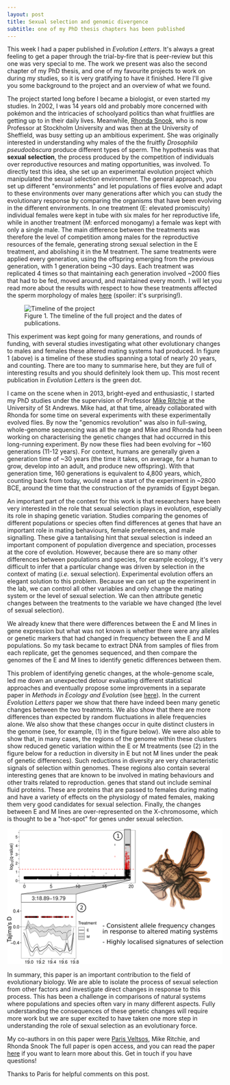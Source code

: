 ```yaml
---
layout: post
title: Sexual selection and genomic divergence
subtitle: one of my PhD thesis chapters has been published
---
```


This week I had a paper published in *Evolution Letters*. It's always a great feeling to get a paper through the trial-by-fire that is peer-review but this one was very special to me. The work we present was also the second chapter of my PhD thesis, and one of my favourite projects to work on during my studies, so it is very gratifying to have it finished. Here I'll give you some background to the project and an overview of what we found.

The project started long before I became a biologist, or even started my studies. In 2002, I was 14 years old and probably more concerned with pokémon and the intricacies of schoolyard politics than what fruitflies are getting up to in their daily lives. Meanwhile, [Rhonda Snook](https://www.su.se/english/profiles/rhsn2867-1.348903), who is now Professor at Stockholm University and was then at the University of Sheffield, was busy setting up an ambitious experiment. She was originally interested in understanding why males of the the fruitfly *Drosophila pseudoobscura* produce different types of sperm. The hypothesis was that **sexual selection**, the process produced by the competition of individuals over reproductive resources and mating opportunities, was involved. To directly test this idea, she set up an experimental evolution project which manipulated the sexual selection environment. The general approach, you set up different "environments" and let populations of flies evolve and adapt to these environments over many generations after which you can study the evolutionary response by comparing the organisms that have been evolving in the different environments. In one treatment (E: elevated promiscuity) individual females were kept in tube with six males for her reproductive life, while in another treatment (M: enforced monogamy) a female was kept with only a single male. The main difference between the treatments was therefore the level of competition among males for the reproductive resources of the female, generating strong sexual selection in the E treatment, and abolishing it in the M treatment. The same treatments were applied every generation, using the offspring emerging from the previous generation, with 1 generation being ~30 days. Each treatment was replicated 4 times so that maintaining each generation involved ~2000 flies that had to be fed, moved around, and maintained every month. I will let you read more about the results with respect to how these treatments affected the sperm morphology of males [here](https://onlinelibrary.wiley.com/doi/full/10.1111/j.1558-5646.2008.00601.x) (spoiler: it's surprising!).

<figure>
  <img src="https://github.com/RAWWiberg/rawwiberg.github.io/img/13-03-2021_timeline.png" alt="Timeline of the project"/>
  <figcaption>Figure 1. The timeline of the full project and the dates of publications.</figcaption>
</figure>

This experiment was kept going for many generations, and rounds of funding, with several studies investigating what other evolutionary changes to males and females these altered mating systems had produced. In figure 1 (above) is a timeline of these studies spanning a total of nearly 20 years, and counting. There are too many to summarise here, but they are full of interesting results and you should definitely look them up. This most recent publication in *Evolution Letters* is the green dot.

I came on the scene when in 2013, bright-eyed and enthusiastic, I started my PhD studies under the supervision of Professor [Mike Ritchie](https://risweb.st-andrews.ac.uk/portal/en/persons/michael-gordon-ritchie(7d2c2deb-821c-48a4-93c6-f60e3b5584cb).html) at the University of St Andrews. Mike had, at that time, already collaborated with Rhonda for some time on several experiments with these experimentally evolved flies. By now the "genomics revolution" was also in full-swing, whole-genome sequencing was all the rage and Mike and Rhonda had been working on characterising the genetic changes that had occurred in this long-running experiment. By now these flies had been evolving for ~160 generations (11-12 years). For context, humans are generally given a generation time of ~30 years (the time it takes, on average, for a human to grow, develop into an adult, and produce new offspring). With that generation time, 160 generations is equivalent to 4,800 years, which, counting back from today, would mean a start of the experiment in ~2800 BCE, around the time that the construction of the pyramids of Egypt began.

An important part of the context for this work is that researchers have been very interested in the role that sexual selection plays in evolution, especially its role in shaping genetic variation. Studies comparing the genomes of different populations or species often find differences at genes that have an important role in mating behaviours, female preferences, and male signalling. These give a tantalising hint that sexual selection is indeed an important component of population divergence and speciation, processes at the core of evolution. However, because there are so many other differences between populations and species, for example ecology, it's very difficult to infer that a particular change was driven by selection in the context of mating (*i.e.* sexual selection). Experimental evolution offers an elegant solution to this problem. Because we can set up the experiment in the lab, we can control all other variables and only change the mating system or the level of sexual selection. We can then attribute genetic changes between the treatments to the variable we have changed (the level of sexual selection).

We already knew that there were differences between the E and M lines in gene expression but what was not known is whether there were any alleles or genetic markers that had changed in frequency between the E and M populations. So my task became to extract DNA from samples of flies from each replicate, get the genomes sequenced, and then compare the genomes of the E and M lines to identify genetic differences between them.

This problem of identifying genetic changes, at the whole-genome scale, led me down an unexpected detour evaluating different statistical approaches and eventually propose some improvements in a separate paper in *Methods in Ecology and Evolution* (see [here](https://doi.org/10.1111/2041-210X.12810)). In the current *Evolution Letters* paper we show that there have indeed been many genetic changes between the two treatments. We also show that there are more differences than expected by random fluctuations in allele frequencies alone. We also show that these changes occur in quite distinct clusters in the genome (see, for example, (1) in the figure below). We were also able to show that, in many cases, the regions of the genome within these clusters show reduced genetic variation within the E or M treatments (see (2) in the figure below for a reduction in diversity in E but not M lines under the peak of genetic differences). Such reductions in diversity are very characteristic signals of selection within genomes. These regions also contain several interesting genes that are known to be involved in mating behaviours and other traits related to reproduction. genes that stand out include seminal fluid proteins. These are proteins that are passed to females during mating and have a variety of effects on the physiology of mated females, making them very good candidates for sexual selection. Finally, the changes between E and M lines are over-represented on the X-chromosome, which is thought to be a "hot-spot" for genes under sexual selection.

![Graphical Abstract](/img/13-03-2021_graphical_abstract.png)

In summary, this paper is an important contribution to the field of evolutionary biology. We are able to isolate the process of sexual selection from other factors and investigate direct changes in response to this process. This has been a challenge in comparisons of natural systems where populations and species often vary in many different aspects. Fully understanding the consequences of these genetic changes will require more work but we are super excited to have taken one more step in understanding the role of sexual selection as an evolutionary force.

My co-authors in on this paper were [Paris Veltsos](), Mike Ritchie, and Rhonda Snook
The full paper is open access, and you can read the paper [here]() if you want to learn more about this. Get in touch if you have questions!

Thanks to Paris for helpful comments on this post.
























